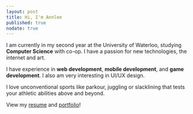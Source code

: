 ```yaml
---
layout: post
title: Hi, I'm Annlee
published: true
nodate: true
---
```

  I am currently in my second year at the University of Waterloo, studying **Computer Science** with co-op. I have a passion for new technologies, the internet and art. 
  
  I have experience in **web development**, **mobile development**, and **game development**. I also am very interesting in UI/UX design. 
  
  I love unconventional sports like parkour, juggling or slacklining that tests your athletic abilities above and beyond. 
  
  View my [resume](/resume) and [portfolio](/portfolio)!
